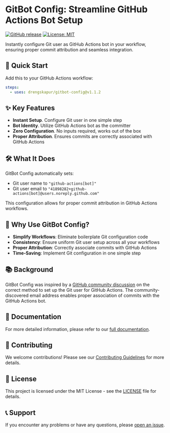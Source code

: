 # GitBot Config: Streamline GitHub Actions Bot Setup

[![GitHub release](https://img.shields.io/github/release/drengskapur/gitbot-config.svg)](https://github.com/drengskapur/gitbot-config/releases)
[![License: MIT](https://img.shields.io/badge/License-MIT-yellow.svg)](https://opensource.org/licenses/MIT)

Instantly configure Git user as GitHub Actions bot in your workflow, ensuring proper commit attribution and seamless integration.

## 🚀 Quick Start

Add this to your GitHub Actions workflow:

```yaml
steps:
  - uses: drengskapur/gitbot-config@v1.1.2
```

## ✨ Key Features

- **Instant Setup**. Configure Git user in one simple step
- **Bot Identity**. Utilize GitHub Actions bot as the committer
- **Zero Configuration**. No inputs required, works out of the box
- **Proper Attribution**. Ensures commits are correctly associated with GitHub Actions

## 🛠 What It Does

GitBot Config automatically sets:

- Git user name to `"github-actions[bot]"`
- Git user email to `"41898282+github-actions[bot]@users.noreply.github.com"`

This configuration allows for proper commit attribution in GitHub Actions workflows.

## 🌟 Why Use GitBot Config?

- **Simplify Workflows**: Eliminate boilerplate Git configuration code
- **Consistency**: Ensure uniform Git user setup across all your workflows
- **Proper Attribution**: Correctly associate commits with GitHub Actions
- **Time-Saving**: Implement Git configuration in one simple step

## 📚 Background

GitBot Config was inspired by a [GitHub community discussion](https://github.com/orgs/community/discussions/26560) on the correct method to set up the Git user for GitHub Actions. The community-discovered email address enables proper association of commits with the GitHub Actions bot.

## 📖 Documentation

For more detailed information, please refer to our [full documentation](https://github.com/drengskapur/gitbot-config/wiki).

## 🤝 Contributing

We welcome contributions! Please see our [Contributing Guidelines](CONTRIBUTING.md) for more details.

## 📄 License

This project is licensed under the MIT License - see the [LICENSE](LICENSE) file for details.

## 📞 Support

If you encounter any problems or have any questions, please [open an issue](https://github.com/drengskapur/gitbot-config/issues/new).
